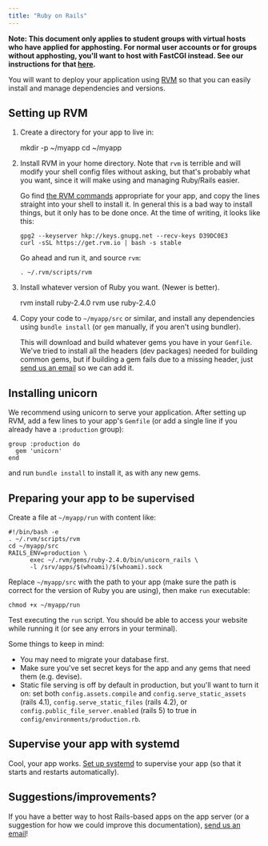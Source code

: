 ```yaml
---
title: "Ruby on Rails"
---
```


**Note: This document only applies to student groups with virtual hosts who
have applied for apphosting. For normal user accounts or for groups without
apphosting, you'll want to host with FastCGI instead. See our instructions for
that [here](/docs/services/web/rails).**

You will want to deploy your application using [RVM][rvm] so that you can easily
install and manage dependencies and versions.

## Setting up RVM

1.  Create a directory for your app to live in:

    mkdir -p ~/myapp
    cd ~/myapp

2.  Install RVM in your home directory. Note that `rvm` is terrible and will
    modify your shell config files without asking, but that's probably what you
    want, since it will make using and managing Ruby/Rails easier.

    Go find [the RVM commands][rvm] appropriate for your app, and copy the
    lines straight into your shell to install it. In general this is a bad way
    to install things, but it only has to be done once. At the time of writing,
    it looks like this:

        gpg2 --keyserver hkp://keys.gnupg.net --recv-keys D39DC0E3
        curl -sSL https://get.rvm.io | bash -s stable

    Go ahead and run it, and source `rvm`:

        . ~/.rvm/scripts/rvm

3.  Install whatever version of Ruby you want. (Newer is better).

    rvm install ruby-2.4.0
    rvm use ruby-2.4.0

4.  Copy your code to `~/myapp/src` or similar, and install any dependencies
    using `bundle install` (or `gem` manually, if you aren't using bundler).

    This will download and build whatever gems you have in your `Gemfile`. We've
    tried to install all the headers (dev packages) needed for building common
    gems, but if building a gem fails due to a missing header, just [send us an email](/docs/contact) so we can add it.

## Installing unicorn

We recommend using unicorn to serve your application. After setting up RVM, add
a few lines to your app's `Gemfile` (or add a single line if you already have a
`:production` group):

    group :production do
      gem 'unicorn'
    end

and run `bundle install` to install it, as with any new gems.

## Preparing your app to be supervised

Create a file at `~/myapp/run` with content like:

    #!/bin/bash -e
    . ~/.rvm/scripts/rvm
    cd ~/myapp/src
    RAILS_ENV=production \
          exec ~/.rvm/gems/ruby-2.4.0/bin/unicorn_rails \
          -l /srv/apps/$(whoami)/$(whoami).sock

Replace `~/myapp/src` with the path to your app (make sure the path is
correct for the version of Ruby you are using), then make `run` executable:

    chmod +x ~/myapp/run

Test executing the `run` script. You should be able to access your website while
running it (or see any errors in your terminal).

Some things to keep in mind:

- You may need to migrate your database first.
- Make sure you've set secret keys for the app and any gems that need them
  (e.g. devise).
- Static file serving is off by default in production, but you'll want to turn
  it on: set both `config.assets.compile` and `config.serve_static_assets`
  (rails 4.1), `config.serve_static_files` (rails 4.2), or
  `config.public_file_server.enabled` (rails 5) to true in
  `config/environments/production.rb`.

## Supervise your app with systemd

Cool, your app works. [Set up systemd](/docs/services/webapps#supervise) to
supervise your app (so that it starts and restarts automatically).

## Suggestions/improvements?

If you have a better way to host Rails-based apps on the app server (or a
suggestion for how we could improve this documentation), [send us an email](/docs/contact)!

[rvm]: https://rvm.io/
